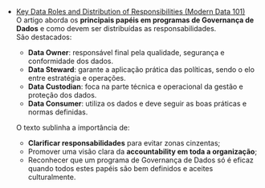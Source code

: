 

- [Key Data Roles and Distribution of Responsibilities (Modern Data 101)](https://moderndata101.substack.com/p/key-data-roles-and-distribution-of-responsibilities?utm_campaign=post&utm_medium=web&triedRedirect=true)  
 O artigo aborda os **principais papéis em programas de Governança de Dados** e como devem ser distribuídas as responsabilidades.  
  São destacados:  
  - **Data Owner**: responsável final pela qualidade, segurança e conformidade dos dados.  
  - **Data Steward**: garante a aplicação prática das políticas, sendo o elo entre estratégia e operações.  
  - **Data Custodian**: foca na parte técnica e operacional da gestão e proteção dos dados.  
  - **Data Consumer**: utiliza os dados e deve seguir as boas práticas e normas definidas.  

  O texto sublinha a importância de:  
  - **Clarificar responsabilidades** para evitar zonas cinzentas;  
  - Promover uma visão clara da **accountability em toda a organização**;  
  - Reconhecer que um programa de Governança de Dados só é eficaz quando todos estes papéis são bem definidos e aceites culturalmente.  
